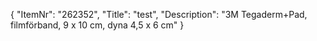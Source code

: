 {
  "ItemNr": "262352",
  "Title": "test",
  "Description": "3M Tegaderm+Pad, filmförband, 9 x 10 cm, dyna 4,5 x 6 cm"
}